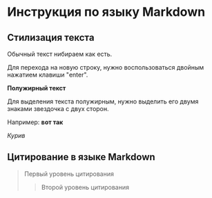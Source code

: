 # Инструкция по языку Markdown

## Стилизация текста
Обычный текст нибираем как есть.

Для перехода на новую строку, нужно воспользоваться двойным нажатием клавиши "enter".

**Полужирный текст**

Для выделения текста полужирным, нужно выделить его двумя знаками звездочка с двух сторон.

Например: **вот так**

*Курив*

## Цитирование в языке Markdown
> Первый уровень цитирования
>> Второй уровень цитирования

